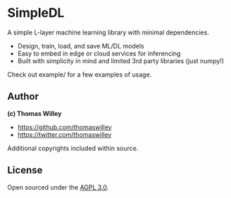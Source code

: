 # SimpleDL

A simple L-layer machine learning library with minimal dependencies.

- Design, train, load, and save ML/DL models
- Easy to embed in edge or cloud services for inferencing
- Built with simplicity in mind and limited 3rd party libraries (just
  numpy!)

Check out example/ for a few examples of usage.

## Author

**(c) Thomas Willey**
- <https://github.com/thomaswilley>
- <https://twitter.com/thomaswilley>

Additional copyrights included within source.

## License

Open sourced under the [AGPL 3.0](LICENSE).
